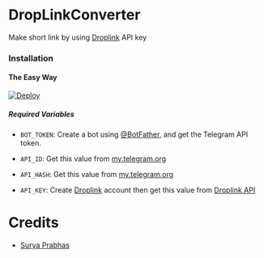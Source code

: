 # DropLinkConverter

Make short link by using [Droplink](https://doodstream.com/settings) API key

### Installation

#### The Easy Way

[![Deploy](https://www.herokucdn.com/deploy/button.svg)](https://heroku.com/deploy)

##### Required Variables

* `BOT_TOKEN`: Create a bot using [@BotFather](https://telegram.dog/BotFather), and get the Telegram API token.

* `API_ID`: Get this value from [my.telegram.org](https://my.telegram.org/apps)
* `API_HASH`: Get this value from [my.telegram.org](https://my.telegram.org/apps)
* `API_KEY`: Create [Droplink](https://doodstream.com/join/0843x9wr4y5i) account then get this value from [Droplink API](https://doodstream.com/settings)

# Credits

* [Surya Prabhas](https://github.com/SuryaPrabhas1245)
